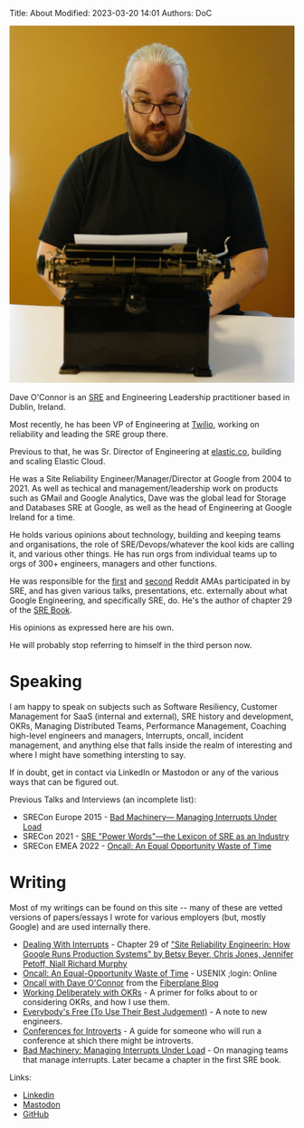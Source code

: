 Title: About
Modified: 2023-03-20 14:01
Authors: DoC

<a href="/images/daveoc-typewriter.png"><img src="/images/daveoc-typewriter.png"/></a>

Dave O'Connor is an [SRE][sre] and Engineering Leadership practitioner based in Dublin, Ireland. 

Most recently, he has been VP of Engineering at [Twilio](https://www.twilio.com/), working on reliability and leading the SRE group there.

Previous to that, he was Sr. Director of Engineering at [elastic.co](https://www.elastic.co), building and scaling Elastic Cloud.

He was a Site Reliability Engineer/Manager/Director at Google from 2004 to 2021. As well as techical and management/leadership work on products such as GMail and Google Analytics, Dave was the global lead for Storage and Databases SRE at Google, as well as the head of Engineering at Google Ireland for a time.

He holds various opinions about technology, building and keeping teams and organisations, the role of SRE/Devops/whatever the kool kids are calling it, and various other things. He has run orgs from individual teams up to orgs of 300+ engineers, managers and other functions.

He was responsible for the [first][ama1] and [second][ama2] Reddit AMAs participated in by SRE, and has given various talks, presentations, etc. externally about what Google Engineering, and specifically SRE, do. He's the author of chapter 29 of the [SRE Book][srebook].

His opinions as expressed here are his own.

He will probably stop referring to himself in the third person now.


Speaking
========

I am happy to speak on subjects such as Software Resiliency, Customer Management for SaaS (internal and external), SRE history and development, OKRs, Managing Distributed Teams, Performance Management, Coaching high-level engineers and managers, Interrupts, oncall, incident management, and anything else that falls inside the realm of interesting and where I might have something intersting to say.

If in doubt, get in contact via LinkedIn or Mastodon or any of the various ways that can be figured out.

Previous Talks and Interviews (an incomplete list):

  - SRECon Europe 2015 - [Bad Machinery— Managing Interrupts Under Load](https://www.usenix.org/conference/srecon15europe/program/presentation/oconnor)  
  - SRECon 2021 - [SRE "Power Words"—the Lexicon of SRE as an Industry](https://www.usenix.org/conference/srecon21/presentation/oconnor)
  - SRECon EMEA 2022 - [Oncall: An Equal Opportunity Waste of Time](https://www.usenix.org/conference/srecon22emea/presentation/oconnor)

Writing
=======

Most of my writings can be found on this site -- many of these are vetted versions of papers/essays I wrote for various employers (but, mostly Google) and are used internally there.

  - [Dealing With Interrupts](https://sre.google/sre-book/dealing-with-interrupts/) - Chapter 29 of ["Site Reliability Engineerin: How Google Runs Production Systems" by Betsy Beyer, Chris Jones, Jennifer Petoff, Niall Richard Murphy](https://books.google.ie/books/about/Site_Reliability_Engineering.html?id=_4rPCwAAQBAJ&source=kp_book_description&redir_esc=y)
  - [Oncall: An Equal-Opportunity Waste of Time](https://www.usenix.org/publications/loginonline/oncall-equal-opportunity-waste-time) - USENIX ;login: Online
  - [Oncall with Dave O'Connor](https://fiberplane.com/blog/on-call-with-dave-o-connor) from the [Fiberplane Blog](https://fiberplane.com/blog)
  - [Working Deliberately with OKRs](/pages/working-deliberately-with-okrs.html) - A primer for folks about to or considering OKRs, and how I use them.
  - [Everybody's Free (To Use Their Best Judgement)](https://log.andvari.net/everybodys-free-to-use-their-best-judgement.html) - A note to new engineers.
  - [Conferences for Introverts](https://log.andvari.net/pages/conferences-for-introverts.html) - A guide for someone who will run a conference at shich there might be introverts.
  - [Bad Machinery: Managing Interrupts Under Load](/pages/bad-machinery.html) - On managing teams that manage interrupts. Later became a chapter in the first SRE book.


Links:
  - [Linkedin](https://www.linkedin.com/in/gerrowadat/)
  - [Mastodon](https://mastodon.ie/@gerrowadat)
  - [GitHub](https://www.github.com/gerrowadat)

  [srebook]: https://sre.google/books/
  [sre]: https://sre.google/
  [ama1]: http://www.reddit.com/r/IAmA/comments/177267/we_are_the_google_site_reliability_team_we_make
  [ama2]: http://www.reddit.com/r/IAmA/comments/1w1y5m/we_are_the_google_site_reliability_engineering

